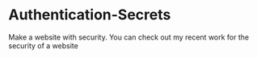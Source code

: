 # Authentication-Secrets
Make a website with security.
You can check out my recent work for the security of a website
